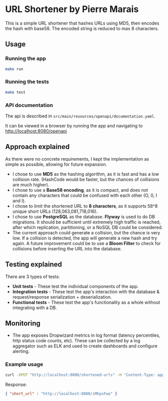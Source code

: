 # URL Shortener by Pierre Marais

This is a simple URL shortener that hashes URLs using MD5, then encodes the hash with base58. The encoded string is reduced to max 8 characters.

## Usage

### Running the app
```bash
make run
```

### Running the tests
```bash
make test
```

### API documentation

The api is described in `src/main/resources/openapi/documentation.yaml`.

It can be viewed in a browser by running the app and navigating to [http://localhost:8080/openapi](http://localhost:8080/openapi)

## Approach explained

As there were no concrete requirements, I kept the implementation as simple as possible, allowing for future expansion.

* I chose to use **MD5** as the hashing algorithm, as it is fast and has a low collision rate. (HashCode would be faster, but the chances of collisions are much higher).
* I chose to use a **Base58 encoding**, as it is compact, and does not contain any characters that could be confused with each other (O, 0, I and l).
* I chose to limit the shortened URL to **8 characters**, as it supports 58^8 unique short URLs (128,063,081,718,016).
* I chose to use **PostgreSQL** as the database. **Flyway** is used to do DB migrations. It should be sufficient until extremely high traffic is reached, after which replication, partitioning, or a NoSQL DB could be considered.
* The current approach could generate a collision, but the chance is very low. If a collision is detected, the app will generate a new hash and try again. A future improvement could be to use a **Bloom Filter** to check for collisions before inserting the URL into the database.

## Testing explained

There are 3 types of tests:
* **Unit tests** - These test the individual components of the app.
* **Integration tests** - These test the app's interaction with the database & request/response serialization + deserialization.
* **Functional tests** - These test the app's functionality as a whole without integrating with a DB.

## Monitoring

* The app exposes Dropwizard metrics in log format (latency percentiles, http status code counts, etc). These can be collected by a log aggregator such as ELK and used to create dashboards and configure alerting.


### Example usage

```bash
curl -XPUT "http://localhost:8080/shortened-urls" -H "Content-Type: application/json" -d '{"url": "https://www.google.com"}'
```

Response:
```json
{ "short_url" : "http://localhost:8080/iMhpsFwa" }
```